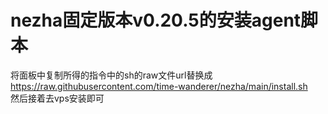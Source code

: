 # nezha固定版本v0.20.5的安装agent脚本
将面板中复制所得的指令中的sh的raw文件url替换成   
https://raw.githubusercontent.com/time-wanderer/nezha/main/install.sh   
然后接着去vps安装即可
